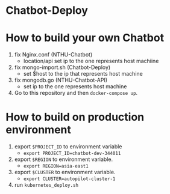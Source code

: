 # Chatbot-Deploy

# How to build your own Chatbot
1. fix Nginx.conf (NTHU-Chatbot)
    - location/api set ip to the one represents host machiine
2. fix mongo-import.sh (Chatbot-Deploy)
    - set $host to the ip that represents host machine
3. fix mongodb.go (NTHU-Chatbot-API)
    - set ip to the one represents host machine
4. Go to this repository and then `docker-compose up`.

# How to build on production environment
1. export `$PROJECT_ID` to environment variable
    - `export PROJECT_ID=chatbot-dev-344011`
2. export `$REGION` to environment variable.
    - `export REGION=asia-east1`
3. export `$CLUSTER` to environment variable.
    - `export CLUSTER=autopilot-cluster-1`
5. run `kubernetes_deploy.sh`
